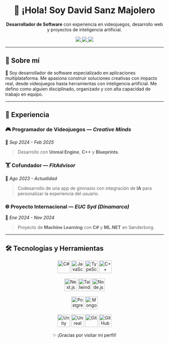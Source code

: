 <h1 align="center">👋 ¡Hola! Soy David Sanz Majolero</h1>

<p align="center">
  <b>Desarrollador de Software</b> con experiencia en videojuegos, desarrollo web y proyectos de inteligencia artificial.
</p>

<p align="center">
  <a href="mailto:davidsanzmajolero@gmail.com">
    <img src="https://img.shields.io/badge/email-davidsanzmajolero@gmail.com-red?style=for-the-badge&logo=gmail&logoColor=white" />
  </a>
  <a href="https://www.linkedin.com/in/david-sanz-majolero">
    <img src="https://img.shields.io/badge/LinkedIn-David%20Sanz%20Majolero-blue?style=for-the-badge&logo=linkedin" />
  </a>
  <a href="https://github.com/daviidsaanz">
    <img src="https://img.shields.io/badge/GitHub-daviidsaanz-white?style=for-the-badge&logo=github&logoColor=black" />
  </a>
</p>

---

## 🧠 Sobre mí

🎯 Soy desarrollador de software especializado en aplicaciones multiplataforma. Me apasiona construir soluciones creativas con impacto real, desde videojuegos hasta herramientas con inteligencia artificial. Me defino como alguien disciplinado, organizado y con alta capacidad de trabajo en equipo.

---

## 💼 Experiencia

### 🎮 Programador de Videojuegos — *Creative Minds*  
📅 *Sep 2024 - Feb 2025*  
> Desarrollo con **Unreal Engine**, **C++** y **Blueprints**.

### 🏋️ Cofundador — *FitAdvisor*  
📅 *Ago 2023 - Actualidad*  
> Codesarrollo de una app de gimnasio con integración de **IA** para personalizar la experiencia del usuario.

### 🌐 Proyecto Internacional — *EUC Syd (Dinamarca)*  
📅 *Ene 2024 - Nov 2024*  
> Proyecto de **Machine Learning** con **C#** y **ML.NET** en Sønderborg.

---

## 🛠 Tecnologías y Herramientas

<p align="center">
  <!-- Lenguajes -->
  <img src="https://cdn.jsdelivr.net/gh/devicons/devicon/icons/csharp/csharp-original.svg" height="40" alt="C#" />
  <img src="https://cdn.jsdelivr.net/gh/devicons/devicon/icons/javascript/javascript-original.svg" height="40" alt="JavaScript" />
  <img src="https://cdn.jsdelivr.net/gh/devicons/devicon/icons/typescript/typescript-original.svg" height="40" alt="TypeScript" />
  <img src="https://cdn.jsdelivr.net/gh/devicons/devicon/icons/cplusplus/cplusplus-original.svg" height="40" alt="C++" />
</p>

<p align="center">
  <!-- Frameworks y estilos -->
  <img src="https://cdn.jsdelivr.net/gh/devicons/devicon/icons/nextjs/nextjs-original.svg" height="40" alt="Next.js" />
  <img src="https://upload.wikimedia.org/wikipedia/commons/d/d5/Tailwind_CSS_Logo.svg" height="40" alt="Tailwind CSS" />
  <img src="https://cdn.jsdelivr.net/gh/devicons/devicon/icons/nodejs/nodejs-original.svg" height="40" alt="Node.js" />
</p>

<p align="center">
  <!-- Bases de datos -->
  <img src="https://cdn.jsdelivr.net/gh/devicons/devicon/icons/postgresql/postgresql-original.svg" height="40" alt="PostgreSQL" />
  <img src="https://cdn.jsdelivr.net/gh/devicons/devicon/icons/mongodb/mongodb-original.svg" height="40" alt="MongoDB" />
</p>

<p align="center">
  <!-- Engines y control de versiones -->
  <img src="https://cdn.jsdelivr.net/gh/devicons/devicon/icons/unity/unity-original.svg" height="40" alt="Unity" />
  <img src="https://cdn.jsdelivr.net/gh/devicons/devicon/icons/unrealengine/unrealengine-original.svg" height="40" alt="Unreal Engine" />
  <img src="https://cdn.jsdelivr.net/gh/devicons/devicon/icons/git/git-original.svg" height="40" alt="Git" />
  <img src="https://cdn.jsdelivr.net/gh/devicons/devicon/icons/github/github-original.svg" height="40" alt="GitHub" />
</p>


<p align="center">
  ✨ ¡Gracias por visitar mi perfil!  
</p>
